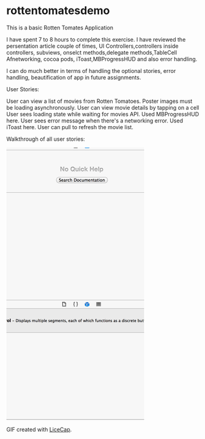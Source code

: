 rottentomatesdemo
=================

This is a basic Rotten Tomates Application

I have spent 7 to 8 hours to complete this exercise. I have reviewed the persentation article couple of times, UI Controllers,controllers inside controllers, subviews, onselct methods,delegate methods,TableCell Afnetworking, cocoa pods, iToast,MBProgressHUD and also error handling.

I can do much better in terms of handling the optional stories, error handling, beautification of app in future assignments.

User Stories:


User can view a list of movies from Rotten Tomatoes.  Poster images must be loading asynchronously.
User can view movie details by tapping on a cell
User sees loading state while waiting for movies API.  Used MBProgressHUD here.
User sees error message when there's a networking error.  Used iToast here.
User can pull to refresh the movie list.

Walkthrough of all user stories:

![Video Walkthrough](RottenTomates_Latest.gif)

GIF created with [LiceCap](http://www.cockos.com/licecap/).

